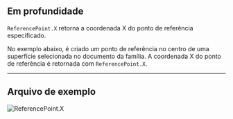 ## Em profundidade
`ReferencePoint.X` retorna a coordenada X do ponto de referência especificado.

No exemplo abaixo, é criado um ponto de referência no centro de uma superfície selecionada no documento da família. A coordenada X do ponto de referência é retornada com `ReferencePoint.X`.

___
## Arquivo de exemplo

![ReferencePoint.X](./Revit.Elements.ReferencePoint.X_img.jpg)
